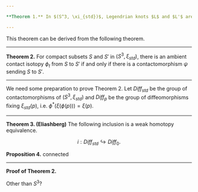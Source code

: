 ```yaml
---

**Theorem 1.** In $(S^3, \xi_{std})$, Legendrian knots $L$ and $L'$ are Legendrian isotopic if and only if the complements of standard neighborhoods are contactomorphic.

---
```


This theorem can be derived from the following theorem.

---

**Theorem 2.**  For compact subsets $S$ and $S'$ in $(S^3, \xi_{std})$, there is an ambient contact isotopy $\phi_t$ from $S$ to $S'$ if and only if there is a contactomorphism $\psi$ sending $S$ to $S'$.

---

We need some preparation to prove Theorem 2. Let $\textit{Diff}_{std}$ be the group of contactomorphisms of $(S^3, \xi_{std})$ and $\textit{Diff}_p$ be the group of diffeomorphisms fixing $\xi_{std}(p)$, i.e. $\phi^*(\xi(\phi(p))) = \xi(p)$.

---

**Theorem 3. (Eliashberg)** The following inclusion is a weak homotopy equivalence.

$$i: \textit{Diff}_{std} \hookrightarrow \textit{Diff}_0.$$

**Proposition 4.** connected 

---

**Proof of Theorem 2.** 


Other than $S^3$?
<!--stackedit_data:
eyJoaXN0b3J5IjpbLTE5NDM2MTI5ODYsMTE0NjIwNDQ1OCwtMT
M4NjI0Njg4XX0=
-->